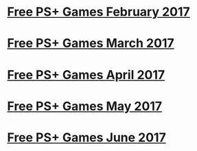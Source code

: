 <!--xpermental.github.io-->
<h1>
<a href="plusfeb17.html"><B> Free PS+ Games February 2017</B> </a>
</h1>
<h1>
<a href="plusmar17.html"><B> Free PS+ Games March 2017</B> </a>
</h1>
<h1>
<a href="plusapril17.html"><B> Free PS+ Games April 2017</B> </a>
</h1>
<h1>
<a href="plusmay17.html"><B> Free PS+ Games May 2017</B> </a>
</h1>
<h1>
<a href="plusjune17.html"><B> Free PS+ Games June 2017</B> </a>
</h1>
<br>
